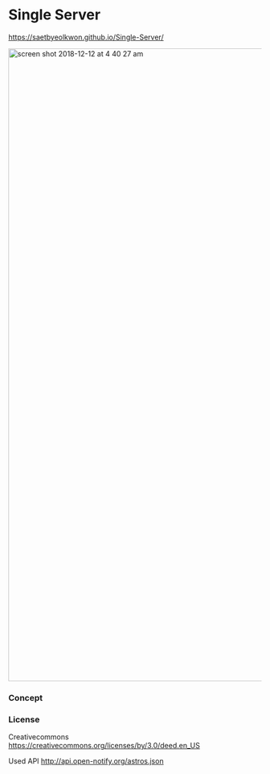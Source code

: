 # Single Server

https://saetbyeolkwon.github.io/Single-Server/

<img width="1257" alt="screen shot 2018-12-12 at 4 40 27 am" src="https://user-images.githubusercontent.com/43006719/49860873-a8147680-fdc8-11e8-8776-f3e7ce1930f2.png">

### Concept


### License
Creativecommons
https://creativecommons.org/licenses/by/3.0/deed.en_US

Used API
http://api.open-notify.org/astros.json

